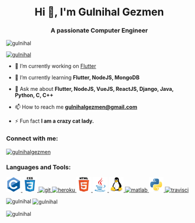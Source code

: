 <h1 align="center">Hi 👋, I'm Gulnihal Gezmen</h1>
<h3 align="center">A passionate Computer Engineer</h3>

<p align="left"> <img src="https://komarev.com/ghpvc/?username=gulnihal&label=Profile%20views&color=0e75b6&style=flat" alt="gulnihal" /> </p>

<p align="left"> <a href="https://github.com/ryo-ma/github-profile-trophy"><img src="https://github-profile-trophy.vercel.app/?username=gulnihal" alt="gulnihal" /></a> </p>

- 🔭 I’m currently working on [Flutter]((https://github.com/Gulnihal/kozmotrust_alpha))

- 🌱 I’m currently learning **Flutter, NodeJS, MongoDB**

- 💬 Ask me about **Flutter, NodeJS, VueJS, ReactJS, Django, Java, Python, C, C++**

- 📫 How to reach me **gulnihalgezmen@gmail.com**

- ⚡ Fun fact **I am a crazy cat lady.**

<h3 align="left">Connect with me:</h3>
<p align="left">
<a href="https://linkedin.com/in/gulnihalgezmen" target="blank"><img align="center" src="https://raw.githubusercontent.com/rahuldkjain/github-profile-readme-generator/master/src/images/icons/Social/linked-in-alt.svg" alt="gulnihalgezmen" height="30" width="40" /></a>
</p>

<h3 align="left">Languages and Tools:</h3>
<p align="left"> <a href="https://www.cprogramming.com/" target="_blank" rel="noreferrer"> <img src="https://raw.githubusercontent.com/devicons/devicon/master/icons/c/c-original.svg" alt="c" width="40" height="40"/> </a> <a href="https://www.w3schools.com/css/" target="_blank" rel="noreferrer"> <img src="https://raw.githubusercontent.com/devicons/devicon/master/icons/css3/css3-original-wordmark.svg" alt="css3" width="40" height="40"/> </a> <a href="https://git-scm.com/" target="_blank" rel="noreferrer"> <img src="https://www.vectorlogo.zone/logos/git-scm/git-scm-icon.svg" alt="git" width="40" height="40"/> </a> <a href="https://heroku.com" target="_blank" rel="noreferrer"> <img src="https://www.vectorlogo.zone/logos/heroku/heroku-icon.svg" alt="heroku" width="40" height="40"/> </a> <a href="https://www.w3.org/html/" target="_blank" rel="noreferrer"> <img src="https://raw.githubusercontent.com/devicons/devicon/master/icons/html5/html5-original-wordmark.svg" alt="html5" width="40" height="40"/> </a> <a href="https://www.java.com" target="_blank" rel="noreferrer"> <img src="https://raw.githubusercontent.com/devicons/devicon/master/icons/java/java-original.svg" alt="java" width="40" height="40"/> </a> <a href="https://www.linux.org/" target="_blank" rel="noreferrer"> <img src="https://raw.githubusercontent.com/devicons/devicon/master/icons/linux/linux-original.svg" alt="linux" width="40" height="40"/> </a> <a href="https://www.mathworks.com/" target="_blank" rel="noreferrer"> <img src="https://upload.wikimedia.org/wikipedia/commons/2/21/Matlab_Logo.png" alt="matlab" width="40" height="40"/> </a> <a href="https://www.python.org" target="_blank" rel="noreferrer"> <img src="https://raw.githubusercontent.com/devicons/devicon/master/icons/python/python-original.svg" alt="python" width="40" height="40"/> </a> <a href="https://travis-ci.org" target="_blank" rel="noreferrer"> <img src="https://www.vectorlogo.zone/logos/travis-ci/travis-ci-icon.svg" alt="travisci" width="40" height="40"/> </a> </p>

<p><img align="left" src="https://github-readme-stats.vercel.app/api/top-langs?username=gulnihal&show_icons=true&locale=en&layout=compact" alt="gulnihal" /></p>

<p>&nbsp;<img align="center" src="https://github-readme-stats.vercel.app/api?username=gulnihal&show_icons=true&locale=en" alt="gulnihal" /></p>

<p><img align="center" src="https://github-readme-streak-stats.herokuapp.com/?user=gulnihal&" alt="gulnihal" /></p>
